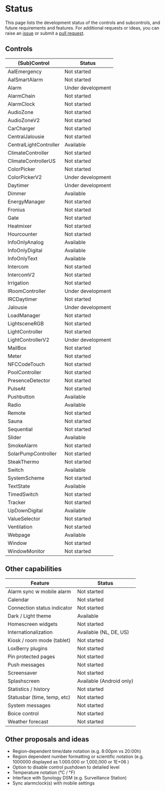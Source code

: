 # Status

This page lists the development status of the controls and subcontrols, and future requirements and features.
For additional requests or ideas, you can raise an [issue](https://github.com/nufke/loxberrypwa/issues) or submit a [pull request](https://github.com/nufke/loxberrypwa/pulls).

## Controls

| (Sub)Control             | Status            |
|--------------------------|-------------------|
| AalEmergency             | Not started       |
| AalSmartAlarm            | Not started       |
| Alarm                    | Under development |
| AlarmChain               | Not started       |
| AlarmClock               | Not started       |
| AudioZone                | Not started       |
| AudioZoneV2              | Not started       |
| CarCharger               | Not started       |
| CentralJalousie          | Not started       |
| CentralLightController   | Available         |
| ClimateController        | Not started       |
| ClimateControllerUS      | Not started       |
| ColorPicker              | Not started       |
| ColorPickerV2            | Under development |
| Daytimer                 | Under development |
| Dimmer                   | Available         |
| EnergyManager            | Not started       |
| Fronius                  | Not started       |
| Gate                     | Not started       |
| Heatmixer                | Not started       |
| Hourcounter              | Not started       |
| InfoOnlyAnalog           | Available         |
| InfoOnlyDigital          | Available         |
| InfoOnlyText             | Available         |
| Intercom                 | Not started       |
| IntercomV2               | Not started       |
| Irrigation               | Not started       |
| IRoomController          | Under development |
| IRCDaytimer              | Not started       |
| Jalousie                 | Under development |
| LoadManager              | Not started       |
| LightsceneRGB            | Not started       |
| LightController          | Not started       |
| LightControllerV2        | Under development |
| MailBox                  | Not started       |
| Meter                    | Not started       |
| NFCCodeTouch             | Not started       |
| PoolController           | Not started       |
| PresenceDetector         | Not started       |
| PulseAt                  | Not started       |
| Pushbutton               | Available         |
| Radio                    | Available         |
| Remote                   | Not started       |
| Sauna                    | Not started       |
| Sequential               | Not started       |
| Slider                   | Available         |
| SmokeAlarm               | Not started       |
| SolarPumpController      | Not started       |
| SteakThermo              | Not started       |
| Switch                   | Available         |
| SystemScheme             | Not started       |
| TextState                | Available         |
| TimedSwitch              | Not started       |
| Tracker                  | Not started       |
| UpDownDigital            | Available         |
| ValueSelector            | Not started       |
| Ventilation              | Not started       |
| Webpage                  | Available         |
| Window                   | Not started       |
| WindowMonitor            | Not started       |

## Other capabilities

| Feature                     | Status                   |
|-----------------------------|--------------------------|
| Alarm sync w mobile alarm   | Not started              |
| Calendar                    | Not started              |
| Connection status indicator | Not started              |
| Dark / Light theme          | Available                |
| Homescreen widgets          | Not started              |
| Internationalization        | Available (NL, DE, US)   |
| Kiosk / room mode (tablet)  | Not started              |
| LoxBerry plugins            | Not started              |
| Pin protected pages         | Not started              |
| Push messages               | Not started              |
| Screensaver                 | Not started              |
| Splashscreen                | Available (Android only) |
| Statistics / history        | Not started              |
| Statusbar (time, temp, etc) | Not started              |
| System messages             | Not started              |
| Boice control               | Not started              |
| Weather forecast            | Not started              |

## Other proposals and ideas

* Region-dependent time/date notation (e.g. 8:00pm vs 20:00h)
* Region dependent number formatting or scientific notation (e.g. 1000000 displayed as 1.000.000 or 1,000,000 or 1E+06 )
* Option to disable control pushdown to detailed level
* Temperature notation (°C / °F)
* Interface with Synology DSM (e.g. Surveillance Station)
* Sync alarmclock(s) with mobile settings
